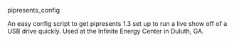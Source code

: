 pipresents_config

An easy config script to get pipresents 1.3 set up to run a live show off of a USB drive quickly. Used at the Infinite Energy Center in Duluth, GA.